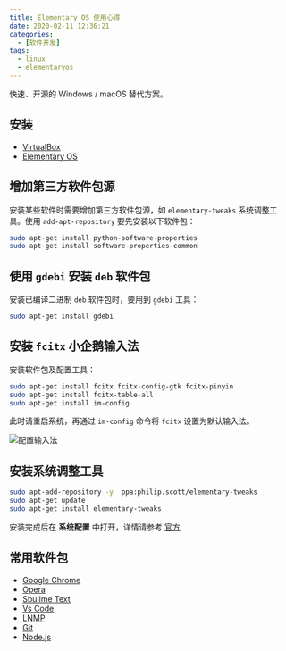 ```yaml
---
title: Elementary OS 使用心得
date: 2020-02-11 12:36:21
categories:
  - [软件开发]
tags:
  - linux
  - elementaryos
---
```


快速、开源的 Windows / macOS 替代方案。

## 安装

- [VirtualBox](https://www.virtualbox.org/)
- [Elementary OS](https://elementaryos.cn/)

## 增加第三方软件包源

安装某些软件时需要增加第三方软件包源，如 `elementary-tweaks` 系统调整工具。使用 `add-apt-repository` 要先安装以下软件包：

```sh
sudo apt-get install python-software-properties
sudo apt-get install software-properties-common
```

## 使用 `gdebi` 安装 `deb` 软件包

安装已编译二进制 `deb` 软件包时，要用到 `gdebi` 工具：

```sh
sudo apt-get install gdebi
```

## 安装 `fcitx` 小企鹅输入法

安装软件包及配置工具：

```sh
sudo apt-get install fcitx fcitx-config-gtk fcitx-pinyin 
sudo apt-get install fcitx-table-all
sudo apt-get install im-config
```

此时请重启系统，再通过 `im-config` 命令将 `fcitx` 设置为默认输入法。  

![配置输入法](http://static.oschina.net/uploads/space/2014/0420/143810_3tva_561214.png)

## 安装系统调整工具

```sh
sudo apt-add-repository -y  ppa:philip.scott/elementary-tweaks
sudo apt-get update
sudo apt-get install elementary-tweaks
```

安装完成后在 **系统配置** 中打开，详情请参考 [官方](http://www.elementaryos-fr.org/documentation/customisation/elementary-tweak/)

## 常用软件包

- [Google Chrome](http://www.google.cn/chrome/browser/desktop/index.html)
- [Opera](http://get.opera.com/ftp/pub/opera/desktop/)
- [Sbulime Text](http://www.sublimetext.com)
- [Vs Code](https://code.visualstudio.com)
- [LNMP](https://lnmp.org)
- [Git](https://git-scm.com)
- [Node.js](https://nodejs.org)
